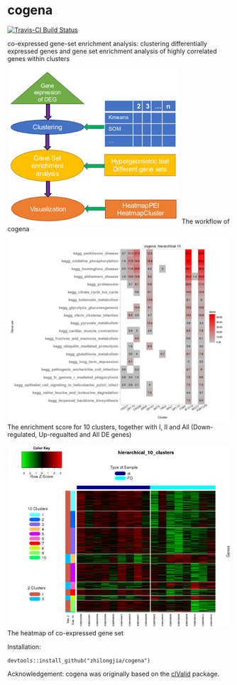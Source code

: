 # cogena

[![Travis-CI Build Status](https://travis-ci.org/zhilongjia/cogena.png?branch=master)](https://travis-ci.org/zhilongjia/cogena)


co-expressed gene-set enrichment analysis: clustering differentially expressed 
genes and gene set enrichment analysis of highly correlated genes within clusters


![cogena_workflow](inst/figure/Cogena_workflow.png)
The workflow of cogena

![cogena_heatmapPEI](inst/figure/cogena_heatmapPEI.png)
 The enrichment score for 10 clusters, together with I, II and All (Down-regulated, Up-regualted and All DE genes)

![cogena_heatmapCluster](inst/figure/cogena_heatmapCluster.png)
The heatmap of co-expressed gene set


Installation:

	devtools::install_github("zhilongjia/cogena")

Acknowledgement:
	cogena was originally based on the [clValid](http://cran.r-project.org/web/packages/clValid/index.html) package.
